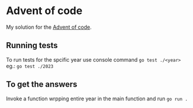 # Advent of code

My solution for the [Advent of code](https://adventofcode.com/).


## Running tests

To run tests for the spcific year use console command `go test ./<year>` eg.: `go test ./2023`

## To get the answers

Invoke a function wrpping entire year in the main function and run `go run .`